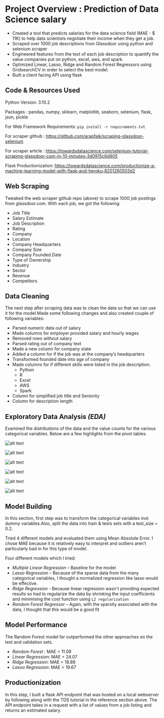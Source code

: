 # Project Overview : Prediction of Data Science salary
* Created a tool that predicts salaries for the data science field (MAE - $ 11K) to help data scientists negotiate their income when they get a job.
* Scraped over 1000 job descriptions from Glassdoor using python and selenium scraper
* Engineered features from the text of each job description to quantify the value companies put on python, excel, aws, and spark.
* Optimized Linear, Lasso, Ridge and Random Forest Regressors using GridsearchCV in order to select the best model.
* Built a client facing API using flask

## Code & Resources Used
Python Version: 3.10.2

Packages : pandas, numpy, sklearn, matplotlib, seaborn, selenium, flask, json, pickle

For Web Framework Requirements: ```pip install -r requirements.txt```

For scraper github : https://github.com/arapfaik/scraping-glassdoor-selenium

For scraper article : https://towardsdatascience.com/selenium-tutorial-scraping-glassdoor-com-in-10-minutes-3d0915c6d905

Flask Productionization: https://towardsdatascience.com/productionize-a-machine-learning-model-with-flask-and-heroku-8201260503d2

## Web Scraping 
Tweaked the web scraper github repo (above) to scrape 1000 job postings from glassdoor.com. With each job, we got the following:
* Job Title
* Salary Estimate
* Job Description
* Rating
* Company
* Location
* Company Headquarters
* Company Size
* Company Founded Date
* Type of Ownership
* Industry
* Sector
* Revenue
* Competitors

## Data Cleaning
The next step after scraping data was to clean the data so that we can use it for the model.Made some following changes and also created couple of following variables:
* Parsed numeric data out of salary
* Made columns for employer provided salary and hourly wages
* Removed rows without salary
* Parsed rating out of company text
* Made a new column for company state
* Added a column for if the job was at the company’s headquarters
* Transformed founded date into age of company
* Made columns for if different skills were listed in the job description:
    *  Python
    * R
    * Excel
    * AWS
    * Spark
* Column for simplified job title and Seniority
* Column for description length

## Exploratory Data Analysis *(EDA)*
Examined the distributions of the data and the value counts for the various categorical variables. Below are a few highlights from the pivot tables.

![alt text](https://github.com/Aakanksha3010/ds_salary_project/blob/main/Heatmap.png "Seaborn correlation Heatmap")

![alt text](https://github.com/Aakanksha3010/ds_salary_project/blob/main/Heatmap-2.png "Seaborn correlation Heatmap_2")

![alt text](https://github.com/Aakanksha3010/ds_salary_project/blob/main/Location.png "Job opportunities by Location")

![alt text](https://github.com/Aakanksha3010/ds_salary_project/blob/main/Sector.png "Job opportunities by Sector")

![alt text](https://github.com/Aakanksha3010/ds_salary_project/blob/main/pivot.png "Salary by position")

![alt text](https://github.com/Aakanksha3010/ds_salary_project/blob/main/word-cloud.png "graphical representation of the frequency of keywords searched")
## Model Building
In this section, first step was to transform the categorical variables inot dummy variables.Also, split the data into train & tests sets with a test_size = 0.2.

Tried 4 different models and evaluated them using Mean Absolute Error. I chose MAE because it is relatively easy to interpret and outliers aren’t particularly bad in for this type of model.

Four different models which I tried:
* *Multiple Linear Regression* – Baseline for the model
* *Lasso Regression* – Because of the sparse data from the many categorical variables, I thought a normalized regression like lasso would be effective.
* *Ridge Regression* - Because linear regression wasn't providing expected results so had to regularize the data by shrinking the input coefficients and minimising the cost function using ```L2 regularization```
* *Random Forest Regressor* – Again, with the sparsity associated with the data, I thought that this would be a good fit

## Model Performance
The Random Forest model far outperformed the other approaches on the test and validation sets.
* *Random Forest* : MAE = 11.09
* *Linear Regression*: MAE = 24.07
* *Ridge Regression*: MAE = 18.88
* *Lasoo Regression*: MAE = 19.67

## Productionization
In this step, I built a flask API endpoint that was hosted on a local webserver by following along with the TDS tutorial in the reference section above. The API endpoint takes in a request with a list of values from a job listing and returns an estimated salary.
